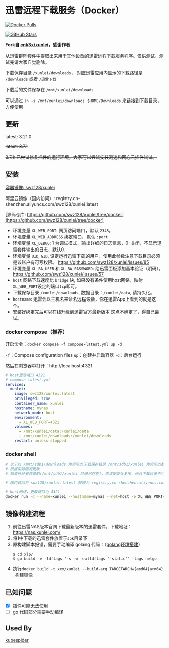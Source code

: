# 迅雷远程下载服务（Docker）

[![Docker Pulls](https://img.shields.io/docker/pulls/swz128/xunlei.svg)](https://hub.docker.com/r/swz128/xunlei)
<!-- [![Docker Version](https://img.shields.io/docker/v/swz128/xunlei)](https://hub.docker.com/r/swz128/xunlei) -->
[![GitHub Stars](https://img.shields.io/github/stars/swz128/xunlei)](https://star-history.com/#swz128/xunlei&Date)

**Fork自 [cnk3x/xunlei](https://github.com/cnk3x/xunlei/tree/docker)，感谢作者**

从迅雷群晖套件中提取出来用于其他设备的迅雷远程下载服务程序。仅供测试，测试完请大家自觉删除。

下载保存目录 `/xunlei/downloads`， 对应迅雷应用内显示的下载路径是 `/downloads` 或者 `/迅雷下载`

下载后的文件保存在 `/mnt/xunlei/downloads`

可以通过 `ln -s /mnt/xunlei/downloads $HOME/Downloads` 来链接到下载目录，方便使用

## 更新

latest: 3.21.0

~~latest: 3.7.1~~

~~3.7.1: 已尝试修复插件的运行环境，大家可以尝试安装测速和网心云插件试试。~~

## 安装

[容器镜像: swz128/xunlei](https://hub.docker.com/r/swz128/xunlei)

阿里云镜像（国内访问）: registry.cn-shenzhen.aliyuncs.com/swz128/xunlei:latest

[源码仓库: https://github.com/swz128/xunlei/tree/docker](https://github.com/swz128/xunlei/tree/docker)

- 环境变量 `XL_WEB_PORT`: 网页访问端口，默认 `2345`。
- 环境变量 `XL_WEB_ADDRESS` 绑定端口，默认 `:port`
- 环境变量 `XL_DEBUG`: 1 为调试模式，输出详细的日志信息，0: 关闭，不显示迅雷套件输出的日志，默认0.
- 环境变量 `UID`, `GID`, 设定运行迅雷下载的用户，使用此参数注意下载目录必须是该账户有可写权限。 <https://github.com/swz128/xunlei/issues/85>
- 环境变量 `XL_BA_USER` 和 `XL_BA_PASSWORD`: 给迅雷面板添加基本验证（明码）。 <https://github.com/swz128/xunlei/issues/57>
- `host` 网络下载速度比 `bridge` 快, 如果没有条件使用host网络，映射`XL_WEB_PORT`设定的端口`tcp`即可。
- 下载保存目录 `/xunlei/downloads`, 数据目录：`/xunlei/data`, 请持久化。
- `hostname`: 迅雷会以主机名来命名远程设备，你在迅雷App上看到的就是这个。
- ~~安装好绑定完后可以在线升级到迅雷官方最新版本~~ 这点不确定了，得自己尝试。


### docker compose（推荐）

开启命令：`docker compose -f compose-latest.yml up -d`

`-f`：Compose configuration files
`up`：创建并启动容器
`-d`：后台运行

然后在浏览器中打开：http://localhost:4321

```yaml
# host更改端口 4321
# compose-latest.yml
services:
  xunlei:
    image: swz128/xunlei:latest
    privileged: true
    container_name: xunlei
    hostname: mynas
    network_mode: host
    environment:
      - XL_WEB_PORT=4321
    volumes:
      - /mnt/xunlei/data:/xunlei/data
      - /mnt/xunlei/downloads:/xunlei/downloads
    restart: unless-stopped
```

### docker shell

```bash
# 以下以 /mnt/sdb1/downloads 为实际的下载保存目录 /mnt/sdb1/xunlei 为实际的数据保存目录 为例
# 根据实际情况更改
# 如果已经安装过的(/mnt/sdb1/xunlei 目录已存在)，再次安装会复用，而且下载目录不可更改，如果要更改下载目录，请把这个目录删掉重新绑定。

# 国内访问将 swz128/xunlei:latest 替换为 registry.cn-shenzhen.aliyuncs.com/swz128/xunlei:latest

# host网络，更改端口为 4321
docker run -d --name=xunlei --hostname=mynas --net=host -e XL_WEB_PORT=4321 -v /mnt/xunlei/data:/xunlei/data -v /mnt/xunlei/downloads:/xunlei/downloads --restart=unless-stopped --privileged swz128/xunlei:latest
```

## 镜像构建流程

1. 前往迅雷NAS版本官网下载最新版本的迅雷套件，下载地址：<https://nas.xunlei.com/>
2. 将1中下载的迅雷套件放置于`spk`目录下
3. 原构建脚本报错，需要手动编译 golang 代码：（[golang环境搭建](https://www.runoob.com/go/go-environment.html)）
   ```shell
   $ cd xlp/
   $ go build -v -ldflags '-s -w -extldflags "-static"' -tags netgo
   ```
4. 执行`docker build -t xxx/xunlei --build-arg TARGETARCH={amd64|arm64} .`构建镜像

## 已知问题

- [x] ~~插件可能无法使用~~
- [ ] go 代码部分需要手动编译

## Used By

[kubespider](https://github.com/jwcesign/kubespider/blob/main/docs/zh/user_guide/thunder_install_config/README.md)
